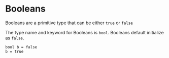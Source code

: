 # Booleans

Booleans are a primitive type that can be either `true` or `false`

The type name and keyword for Booleans is `bool`. Booleans default
initialize as `false`.

``` 
bool b = false
b = true
```

